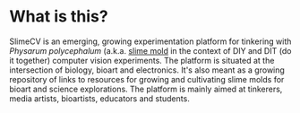 # What is this?

SlimeCV is an emerging, growing experimentation platform for tinkering with *Physarum polycephalum* (a.k.a. [slime mold](https://en.wikipedia.org/wiki/Slime_mold) in the context of DIY and DIT (do it together) computer vision experiments. The platform is situated at the intersection of biology, bioart and electronics. It's also meant as a growing repository of links to resources for growing and cultivating slime molds for bioart and science explorations. The platform is mainly aimed at tinkerers, media artists, bioartists, educators and students.
